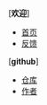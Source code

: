 [**欢迎**]
  * [首页](README.md)
  * [反馈](https://taokuangmiddleschool.us.kg/pinglun.html)
 
 [**github**]
  * [仓库](https://github.com/txm404/txm4)
  * [作者](https://github.com/txm404) 
          
